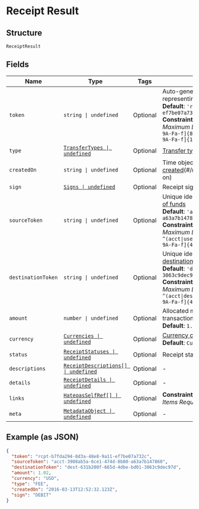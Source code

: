 
# Receipt Result

## Structure

`ReceiptResult`

## Fields

| Name | Type | Tags | Description |
|  --- | --- | --- | --- |
| `token` | `string \| undefined` | Optional | Auto-generated unique identifier representing a receipt, prefixed with `rcpt-`.<br>**Default**: `'rcpt-b7fda294-8d3a-48e8-9a11-ef7be07a732c'`<br>**Constraints**: *Minimum Length*: `41`, *Maximum Length*: `41`, *Pattern*: `^rcpt-[0-9A-Fa-f]{8}(?:-[0-9A-Fa-f]{4}){3}-[0-9A-Fa-f]{12}$` |
| `type` | [`TransferTypes \| undefined`](../../doc/models/transfer-types.md) | Optional | [Transfer type](#/rest/models/structures/transfer-type) |
| `createdOn` | `string \| undefined` | Optional | Time object was [created](#/rest/models/structures/created-on)(#/rest/models/structures/created-on) |
| `sign` | [`Signs \| undefined`](../../doc/models/signs.md) | Optional | Receipt sign types |
| `sourceToken` | `string \| undefined` | Optional | Unique identifier representing the [source of funds](#/rest/models/structures/source-token)<br>**Default**: `'acct-3908ab5a-6ce1-474d-8b80-a63a7b147860'`<br>**Constraints**: *Minimum Length*: `41`, *Maximum Length*: `41`, *Pattern*: `^(acct\|user\|dest)-[0-9A-Fa-f]{8}(?:-[0-9A-Fa-f]{4}){3}-[0-9A-Fa-f]{12}$` |
| `destinationToken` | `string \| undefined` | Optional | Unique identifier representing the [destination of funds](#/rest/models/structures/destination-token)<br>**Default**: `'dest-631b200f-665d-4dbe-bd01-3063c9dec97d'`<br>**Constraints**: *Minimum Length*: `41`, *Maximum Length*: `41`, *Pattern*: `^(acct\|dest\|user)-[0-9A-Fa-f]{8}(?:-[0-9A-Fa-f]{4}){3}-[0-9A-Fa-f]{12}$` |
| `amount` | `number \| undefined` | Optional | Allocated money to be sent in the transaction.<br>**Default**: `1.02` |
| `currency` | [`Currencies \| undefined`](../../doc/models/currencies.md) | Optional | [Currency code type](#/rest/models/structures/country) for the object<br>**Default**: `Currencies.USD` |
| `status` | [`ReceiptStatuses \| undefined`](../../doc/models/receipt-statuses.md) | Optional | Receipt status types |
| `descriptions` | [`ReceiptDescriptions[] \| undefined`](../../doc/models/receipt-descriptions.md) | Optional | - |
| `details` | [`ReceiptDetails \| undefined`](../../doc/models/receipt-details.md) | Optional | - |
| `links` | [`HateoasSelfRef[] \| undefined`](../../doc/models/hateoas-self-ref.md) | Optional | **Constraints**: *Minimum Items*: `1`, *Unique Items Required* |
| `meta` | [`MetadataObject \| undefined`](../../doc/models/metadata-object.md) | Optional | - |

## Example (as JSON)

```json
{
  "token": "rcpt-b7fda294-8d3a-48e8-9a11-ef7be07a732c",
  "sourceToken": "acct-3908ab5a-6ce1-474d-8b80-a63a7b147860",
  "destinationToken": "dest-631b200f-665d-4dbe-bd01-3063c9dec97d",
  "amount": 1.02,
  "currency": "USD",
  "type": "FEE",
  "createdOn": "2016-03-13T12:52:32.123Z",
  "sign": "DEBIT"
}
```

